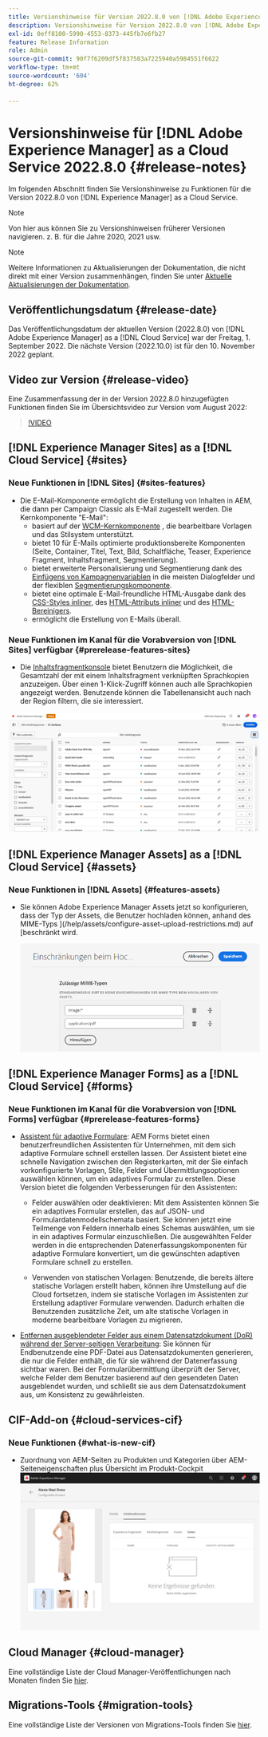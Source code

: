 ```yaml
---
title: Versionshinweise für Version 2022.8.0 von [!DNL Adobe Experience Manager] as a Cloud Service.
description: Versionshinweise für Version 2022.8.0 von [!DNL Adobe Experience Manager] as a Cloud Service.
exl-id: 0eff8100-5990-4553-8373-445fb7e6fb27
feature: Release Information
role: Admin
source-git-commit: 90f7f6209df5f837583a7225940a5984551f6622
workflow-type: tm+mt
source-wordcount: '604'
ht-degree: 62%

---
```


# Versionshinweise für [!DNL Adobe Experience Manager] as a Cloud Service 2022.8.0 {#release-notes}

Im folgenden Abschnitt finden Sie Versionshinweise zu Funktionen für die Version 2022.8.0 von [!DNL Experience Manager] as a Cloud Service.

>[!NOTE]
>
>Von hier aus können Sie zu Versionshinweisen früherer Versionen navigieren. z. B. für die Jahre 2020, 2021 usw.

>[!NOTE]
>
>Weitere Informationen zu Aktualisierungen der Dokumentation, die nicht direkt mit einer Version zusammenhängen, finden Sie unter [Aktuelle Aktualisierungen der Dokumentation](https://experienceleague.adobe.com/docs/experience-manager-release-information/aem-release-updates/doc-updates/documentation-updates.html?lang=de).

## Veröffentlichungsdatum {#release-date}

Das Veröffentlichungsdatum der aktuellen Version (2022.8.0) von [!DNL Adobe Experience Manager] as a [!DNL Cloud Service] war der Freitag, 1. September 2022.
Die nächste Version (2022.10.0) ist für den 10. November 2022 geplant.

## Video zur Version {#release-video}

Eine Zusammenfassung der in der Version 2022.8.0 hinzugefügten Funktionen finden Sie im Übersichtsvideo zur Version vom August 2022:

>[!VIDEO](https://video.tv.adobe.com/v/346608/?quality=12)

## [!DNL Experience Manager Sites] as a [!DNL Cloud Service] {#sites}

### Neue Funktionen in [!DNL Sites] {#sites-features}

* Die E-Mail-Komponente ermöglicht die Erstellung von Inhalten in AEM, die dann per Campaign Classic als E-Mail zugestellt werden. Die Kernkomponente &quot;E-Mail&quot;:
   * basiert auf der [WCM-Kernkomponente](https://github.com/adobe/aem-core-wcm-components) , die bearbeitbare Vorlagen und das Stilsystem unterstützt.
   * bietet 10 für E-Mails optimierte produktionsbereite Komponenten (Seite, Container, Titel, Text, Bild, Schaltfläche, Teaser, Experience Fragment, Inhaltsfragment, Segmentierung).
   * bietet erweiterte Personalisierung und Segmentierung dank des [Einfügens von Kampagnenvariablen](https://github.com/adobe/aem-core-email-components/wiki/RTE-Personalization) in die meisten Dialogfelder und der flexiblen [Segmentierungskomponente](https://github.com/adobe/aem-core-email-components/wiki/Segmentation-component-(Technical-Documentation)).
   * bietet eine optimale E-Mail-freundliche HTML-Ausgabe dank des [CSS-Styles inliner](https://github.com/adobe/aem-core-email-components/wiki/HTML-Inliner:-Technical-documentation), des [HTML-Attributs inliner](https://github.com/adobe/aem-core-email-components/wiki/HTML-Inliner:-Technical-documentation) und des [HTML-Bereinigers](https://github.com/adobe/aem-core-email-components/wiki/HTML-sanitizing:-Technical-documentation).
   * ermöglicht die Erstellung von E-Mails überall.

### Neue Funktionen im Kanal für die Vorabversion von [!DNL Sites] verfügbar {#prerelease-features-sites}

* Die [Inhaltsfragmentkonsole](/help/sites-cloud/administering/content-fragments/managing.md#content-fragments-console) bietet Benutzern die Möglichkeit, die Gesamtzahl der mit einem Inhaltsfragment verknüpften Sprachkopien anzuzeigen. Über einen 1-Klick-Zugriff können auch alle Sprachkopien angezeigt werden. Benutzende können die Tabellenansicht auch nach der Region filtern, die sie interessiert.

![Sprachen von Inhaltsfragmenten](/help/release-notes/assets/cfconsole-languages.png)

## [!DNL Experience Manager Assets] as a [!DNL Cloud Service] {#assets}

### Neue Funktionen in [!DNL Assets] {#features-assets}

* Sie können Adobe Experience Manager Assets jetzt so konfigurieren, dass der Typ der Assets, die Benutzer hochladen können, anhand des MIME-Typs ](/help/assets/configure-asset-upload-restrictions.md) auf [beschränkt wird.

  ![Einschränkungen beim Hochladen von Assets](/help/assets/assets/asset-upload-restrictions.png)

## [!DNL Experience Manager Forms] as a [!DNL Cloud Service] {#forms}

### Neue Funktionen im Kanal für die Vorabversion von [!DNL Forms] verfügbar {#prerelease-features-forms}

* [Assistent für adaptive Formulare](/help/forms/creating-adaptive-form.md): AEM Forms bietet einen benutzerfreundlichen Assistenten für Unternehmen, mit dem sich adaptive Formulare schnell erstellen lassen. Der Assistent bietet eine schnelle Navigation zwischen den Registerkarten, mit der Sie einfach vorkonfigurierte Vorlagen, Stile, Felder und Übermittlungsoptionen auswählen können, um ein adaptives Formular zu erstellen. Diese Version bietet die folgenden Verbesserungen für den Assistenten:

   * Felder auswählen oder deaktivieren: Mit dem Assistenten können Sie ein adaptives Formular erstellen, das auf JSON- und Formulardatenmodellschemata basiert. Sie können jetzt eine Teilmenge von Feldern innerhalb eines Schemas auswählen, um sie in ein adaptives Formular einzuschließen. Die ausgewählten Felder werden in die entsprechenden Datenerfassungskomponenten für adaptive Formulare konvertiert, um die gewünschten adaptiven Formulare schnell zu erstellen.

   * Verwenden von statischen Vorlagen: Benutzende, die bereits ältere statische Vorlagen erstellt haben, können ihre Umstellung auf die Cloud fortsetzen, indem sie statische Vorlagen im Assistenten zur Erstellung adaptiver Formulare verwenden. Dadurch erhalten die Benutzenden zusätzliche Zeit, um alte statische Vorlagen in moderne bearbeitbare Vorlagen zu migrieren.

* [Entfernen ausgeblendeter Felder aus einem Datensatzdokument (DoR) während der Server-seitigen Verarbeitung](/help/forms/generate-document-of-record-for-non-xfa-based-adaptive-forms.md): Sie können für Endbenutzende eine PDF-Datei aus Datensatzdokumenten generieren, die nur die Felder enthält, die für sie während der Datenerfassung sichtbar waren. Bei der Formularübermittlung überprüft der Server, welche Felder dem Benutzer basierend auf den gesendeten Daten ausgeblendet wurden, und schließt sie aus dem Datensatzdokument aus, um Konsistenz zu gewährleisten.

## CIF-Add-on {#cloud-services-cif}

### Neue Funktionen {#what-is-new-cif}

* Zuordnung von AEM-Seiten zu Produkten und Kategorien über AEM-Seiteneigenschaften plus Übersicht im Produkt-Cockpit
  ![Produkt-Cockpit-Seitenzuordnung](/help/assets/CIF/product_cockpit_page_association.png)

## Cloud Manager {#cloud-manager}

Eine vollständige Liste der Cloud Manager-Veröffentlichungen nach Monaten finden Sie [hier](/help/implementing/cloud-manager/release-notes/current.md).

## Migrations-Tools {#migration-tools}

Eine vollständige Liste der Versionen von Migrations-Tools finden Sie [hier](/help/journey-migration/release-notes/release-notes-migration-tools-current.md).
